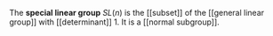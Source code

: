 The **special linear group** $SL(n)$ is the [[subset]] of the [[general linear group]] with [[determinant]] 1. It is a [[normal subgroup]].